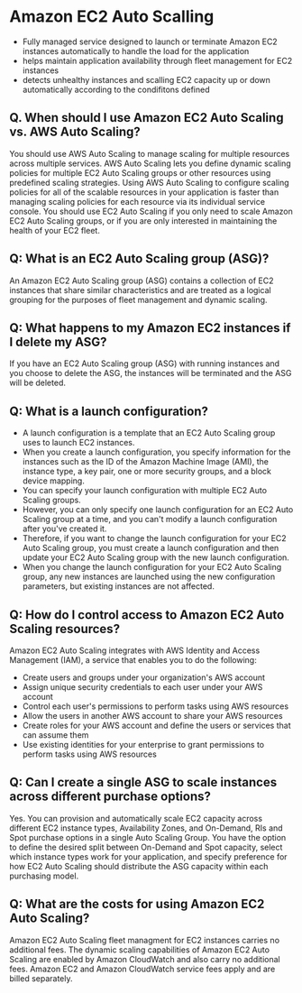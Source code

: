 # Amazon EC2 Auto Scalling
* Fully managed service designed to launch or terminate Amazon EC2 instances automatically to handle the load for the application
* helps maintain application availability through fleet management for EC2 instances
* detects unhealthy instances and scalling EC2 capacity up or down automatically according to the condifitons defined


Q. When should I use Amazon EC2 Auto Scaling vs. AWS Auto Scaling?
---
You should use AWS Auto Scaling to manage scaling for multiple resources across multiple services. AWS Auto Scaling lets you define dynamic scaling policies for multiple EC2 Auto Scaling groups or other resources using predefined scaling strategies. Using AWS Auto Scaling to configure scaling policies for all of the scalable resources in your application is faster than managing scaling policies for each resource via its individual service console. 
You should use EC2 Auto Scaling if you only need to scale Amazon EC2 Auto Scaling groups, or if you are only interested in maintaining the health of your EC2 fleet.

Q: What is an EC2 Auto Scaling group (ASG)?
---
An Amazon EC2 Auto Scaling group (ASG) contains a collection of EC2 instances that share similar characteristics and are treated as a logical grouping for the purposes of fleet management and dynamic scaling.

Q: What happens to my Amazon EC2 instances if I delete my ASG?
---
If you have an EC2 Auto Scaling group (ASG) with running instances and you choose to delete the ASG, the instances will be terminated and the ASG will be deleted.

Q: What is a launch configuration?
---
* A launch configuration is a template that an EC2 Auto Scaling group uses to launch EC2 instances. 
* When you create a launch configuration, you specify information for the instances such as the ID of the Amazon Machine Image (AMI), the instance type, a key pair, one or more security groups, and a block device mapping.
* You can specify your launch configuration with multiple EC2 Auto Scaling groups. 
* However, you can only specify one launch configuration for an EC2 Auto Scaling group at a time, and you can't modify a launch configuration after you've created it.
* Therefore, if you want to change the launch configuration for your EC2 Auto Scaling group, you must create a launch configuration and then update your EC2 Auto Scaling group with the new launch configuration. 
* When you change the launch configuration for your EC2 Auto Scaling group, any new instances are launched using the new configuration parameters, but existing instances are not affected.

Q: How do I control access to Amazon EC2 Auto Scaling resources?
---
Amazon EC2 Auto Scaling integrates with AWS Identity and Access Management (IAM), a service that enables you to do the following:

* Create users and groups under your organization's AWS account
* Assign unique security credentials to each user under your AWS account
* Control each user's permissions to perform tasks using AWS resources
* Allow the users in another AWS account to share your AWS resources
* Create roles for your AWS account and define the users or services that can assume them
* Use existing identities for your enterprise to grant permissions to perform tasks using AWS resources

Q: Can I create a single ASG to scale instances across different purchase options?
---
Yes. You can provision and automatically scale EC2 capacity across different EC2 instance types, Availability Zones, and On-Demand, RIs and Spot purchase options in a single Auto Scaling Group. You have the option to define the desired split between On-Demand and Spot capacity, select which instance types work for your application, and specify preference for how EC2 Auto Scaling should distribute the ASG capacity within each purchasing model. 

Q: What are the costs for using Amazon EC2 Auto Scaling?
---
Amazon EC2 Auto Scaling fleet managment for EC2 instances carries no additional fees. The dynamic scaling capabilities of Amazon EC2 Auto Scaling are enabled by Amazon CloudWatch and also carry no additional fees. Amazon EC2 and Amazon CloudWatch service fees apply and are billed separately.